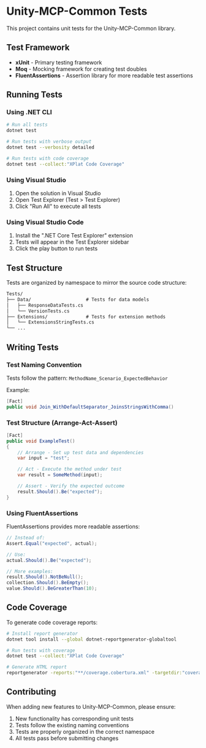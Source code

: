 # Unity-MCP-Common Tests

This project contains unit tests for the Unity-MCP-Common library.

## Test Framework

- **xUnit** - Primary testing framework
- **Moq** - Mocking framework for creating test doubles
- **FluentAssertions** - Assertion library for more readable test assertions

## Running Tests

### Using .NET CLI

```bash
# Run all tests
dotnet test

# Run tests with verbose output
dotnet test --verbosity detailed

# Run tests with code coverage
dotnet test --collect:"XPlat Code Coverage"
```

### Using Visual Studio

1. Open the solution in Visual Studio
2. Open Test Explorer (Test > Test Explorer)
3. Click "Run All" to execute all tests

### Using Visual Studio Code

1. Install the ".NET Core Test Explorer" extension
2. Tests will appear in the Test Explorer sidebar
3. Click the play button to run tests

## Test Structure

Tests are organized by namespace to mirror the source code structure:

```txt
Tests/
├── Data/                    # Tests for data models
│   ├── ResponseDataTests.cs
│   └── VersionTests.cs
├── Extensions/              # Tests for extension methods
│   └── ExtensionsStringTests.cs
└── ...
```

## Writing Tests

### Test Naming Convention

Tests follow the pattern: `MethodName_Scenario_ExpectedBehavior`

Example:

```csharp
[Fact]
public void Join_WithDefaultSeparator_JoinsStringsWithComma()
```

### Test Structure (Arrange-Act-Assert)

```csharp
[Fact]
public void ExampleTest()
{
    // Arrange - Set up test data and dependencies
    var input = "test";

    // Act - Execute the method under test
    var result = SomeMethod(input);

    // Assert - Verify the expected outcome
    result.Should().Be("expected");
}
```

### Using FluentAssertions

FluentAssertions provides more readable assertions:

```csharp
// Instead of:
Assert.Equal("expected", actual);

// Use:
actual.Should().Be("expected");

// More examples:
result.Should().NotBeNull();
collection.Should().BeEmpty();
value.Should().BeGreaterThan(10);
```

## Code Coverage

To generate code coverage reports:

```bash
# Install report generator
dotnet tool install --global dotnet-reportgenerator-globaltool

# Run tests with coverage
dotnet test --collect:"XPlat Code Coverage"

# Generate HTML report
reportgenerator -reports:"**/coverage.cobertura.xml" -targetdir:"coveragereport"
```

## Contributing

When adding new features to Unity-MCP-Common, please ensure:

1. New functionality has corresponding unit tests
2. Tests follow the existing naming conventions
3. Tests are properly organized in the correct namespace
4. All tests pass before submitting changes

